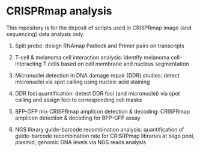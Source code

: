 # CRISPRmap analysis
This repository is for the deposit of scripts used in CRISPRmap image (and sequencing) data analysis only.

1. Split probe: design RNAmap Padlock and Primer pairs on transcripts

2. T-cell & melanoma cell interaction analysis: identify melanoma cell-interacting T cells based on cell membrane and nucleus segmentation

3. Micronuclei detection in DNA damage repair (DDR) studies: detect micronuclei via spot calling using nucleic acid staining

4. DDR foci quantification: detect DDR foci (and micronuclei) via spot calling and assign foci to corresponding cell masks

5. BFP-GFP mix CRISPRmap amplicon detection & decoding: CRISPRmap amplicon detection & decoding for BFP-GFP assay

6. NGS library guide-barcode recombination analysis: quantification of guide-barcode recombination rate for CRISRPmap libraries at oligo pool, plasmid, genomic DNA levels via NGS reads analysis
